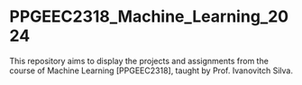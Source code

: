 # PPGEEC2318_Machine_Learning_2024
This repository aims to display the projects and assignments from the course of Machine Learning [PPGEEC2318], taught by Prof. Ivanovitch Silva.
